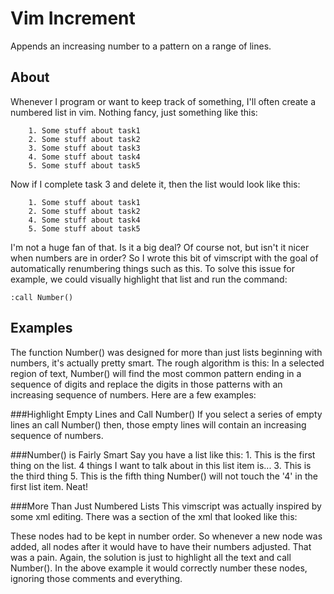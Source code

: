 Vim Increment
=============
Appends an increasing number to a pattern on a range of lines.

About
-----
Whenever I program or want to keep track of something, I'll often create a numbered list in vim. Nothing fancy, just something like this:

        1. Some stuff about task1
        2. Some stuff about task2
        3. Some stuff about task3
        4. Some stuff about task4
        5. Some stuff about task5

Now if I complete task 3 and delete it, then the list would look like this:

        1. Some stuff about task1
        2. Some stuff about task2
        4. Some stuff about task4
        5. Some stuff about task5

I'm not a huge fan of that. Is it a big deal? Of course not, but isn't it nicer when numbers are in order? So I wrote this bit of vimscript with the goal of automatically renumbering things such as this. To solve this issue for example, we could visually highlight that list and run the command:

```
:call Number()
```

Examples
--------
The function Number() was designed for more than just lists beginning with numbers, it's actually pretty smart. The rough algorithm is this: In a selected region of text, Number() will find the most common pattern ending in a sequence of digits and replace the digits in those patterns with an increasing sequence of numbers. Here are a few examples:

###Highlight Empty Lines and Call Number()
If you select a series of empty lines an call Number() then, those empty lines will contain an increasing sequence of numbers.

###Number() is Fairly Smart
Say you have a list like this:
    1. This is the first thing on the list.
       4 things I want to talk about in this list item is...
    3. This is the third thing
    5. This is the fifth thing
Number() will not touch the '4' in the first list item. Neat!

###More Than Just Numbered Lists
This vimscript was actually inspired by some xml editing. There was a section of the xml that looked like this:
    <transitions number="11">
        <transition1 atr="super cool attr">
        <transition2 atr="okay attr">
        <transition3 atr="cool attr">
        <transition4 atr="cool attr">
        <!-- <transition5 atr="old"> this is old -->
        <transition5 atr="such">
        <transition6 atr="wow">
        <transition7 atr="much">
        <!-- <transition7 atr="old"> this is old -->
        <transition8 atr="taste">
        <transition9 atr="so">
        <transition10 atr="bao">
        <transition11 atr="hello world">
    </transitions>

These nodes had to be kept in number order. So whenever a new node was added, all nodes after it would have to have their numbers adjusted. That was a pain. Again, the solution is just to highlight all the text and call Number(). In the above example it would correctly number these nodes, ignoring those comments and everything.
